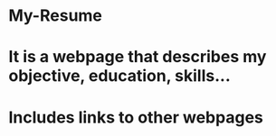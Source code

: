 # My-Resume
# It is a webpage that describes my objective, education, skills...
# Includes links to other webpages
